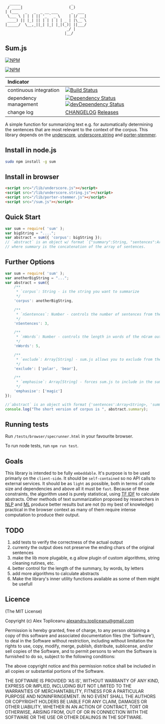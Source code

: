 	  _____                       _
	 / ____|                     (_)
	| (___   _   _  _ __ ___      _  ___
	 \___ \ | | | || '_ ` _ \    | |/ __|
	 ____) || |_| || | | | | | _ | |\__ \
	|_____/  \__,_||_| |_| |_|(_)| ||___/
								_/ |
							   |__/

## Sum.js

[![NPM](https://nodei.co/npm/sum.png?downloads=true&stars=true)](https://nodei.co/npm/sum/)

[![NPM](https://nodei.co/npm-dl/sum.png?months=12)](https://nodei.co/npm-dl/sum/)

| Indicator              |                                                                          |
|:-----------------------|:-------------------------------------------------------------------------|
| continuous integration | [![Build Status](https://travis-ci.org/topliceanu/sum.svg?branch=master)](https://travis-ci.org/topliceanu/sum) |
| dependency management  | [![Dependency Status](https://david-dm.org/topliceanu/sum.svg?style=flat)](https://david-dm.org/topliceanu/sum) [![devDependency Status](https://david-dm.org/topliceanu/sum/dev-status.svg?style=flat)](https://david-dm.org/topliceanu/sum#info=devDependencies) |
| change log             | [CHANGELOG](https://github.com/topliceanu/sum/blob/master/CHANGELOG.md) [Releases](https://github.com/topliceanu/sum/releases) |

A simple function for summarizing text e.g. for automatically determining the sentences that are most relevant to the context of the corpus.
This library depends on the [underscore](http://documentcloud.github.com/underscore/), [underscore.string](http://epeli.github.com/underscore.string/) and [porter-stemmer](https://github.com/jedp/porter-stemmer).

## Install in node.js

```bash
sudo npm install -g sum
```

## Install in browser

```html
<script src="/lib/underscore.js"></script>
<script src="/lib/underscore.string.js"></script>
<script src="/lib/porter-stemmer.js"></script>
<script src="/sum.js"></script>
```

## Quick Start

```javascript
var sum = require( 'sum' );
var bigString = "....";
var abstract = sum({ 'corpus': bigString });
// `abstract` is an object w/ format `{"summary":String, "sentences":Array<String>}`
// where summary is the concatenation of the array of sentences.
```

## Further Options

```javascript
var sum = require( 'sum' );
var anotherBigString = "...";
var abstract = sum({
    /**
     * `corpus`: String - is the string you want to summarize
     */
    'corpus': anotherBigString,

    /**
     * `nSentences`: Number - controls the number of sentences from the original text included in the abstact
     */
    'nSentences': 3,

    /**
     * `nWords`: Number - controls the length in words of the nGram output. Output might be larger as some words are ignored in the algorithm but present in the abstract, for ex. prepositions. When `nWords` is set, `nSentences` is ignored
     */
    'nWords': 5,

    /**
     * `exclude`: Array[String] - sum.js allows you to exclude from the final abstract, sentences or nGrams that contain any of the words in the `exclude` param
     */
    'exclude': ['polar', 'bear'],

    /**
     * `emphasise`: Array[String] - forces sum.js to include in the summary the sentences or nGrams that contain any the words specified by `emphasise` param.
     */
    'emphasise': ['magic']
});

//`abstract` is an object with format {'sentences':Array<String>, 'summary':String} where summary is just the concatenation of the sentences, for convenience.
console.log("The short version of corpus is ", abstract.summary);
```


## Running tests
Run `/tests/browser/specrunner.html` in your favourite browser.

To run node tests, run `npm run test`.


## Goals

This library is intended to be fully `embeddable`. It's purpose is to be used primarly on the `client-side`.
It should be `self-contained` so no API calls to external services.
It should be as `light` as possible, both in terms of code size and dependencies and above all it must be `fast`.
Because of these constraints, the algorithm used is purely statistical, using [TF IDF](http://en.wikipedia.org/wiki/Tf*idf) to calculate abstracts.
Other methods of text summarization proposed by researchers in [NLP](http://en.wikipedia.org/wiki/Natural_language_processing) and [ML](http://en.wikipedia.org/wiki/Machine_learning) produce better results but are not (to my best of knowledge) practical in the browser context as many of them require intense computation to produce their output.


## TODO
1. add tests to verify the correctness of the actual output
2. currenty the output does not preserve the ending chars of the original sentences
3. make the lib more plugable, e.g allow plugin of custom algorithms, string cleaning rutines, etc.
4. better control for the length of the summary, by words, by letters
5. add more algorithms to calculate abstracts
6. Make the library's inner utility functions available as some of them might be usefull


## Licence

(The MIT License)

Copyright (c) Alex Topliceanu <alexandru.topliceanu@gmail.com>

Permission is hereby granted, free of charge, to any person obtaining
a copy of this software and associated documentation files (the
'Software'), to deal in the Software without restriction, including
without limitation the rights to use, copy, modify, merge, publish,
distribute, sublicense, and/or sell copies of the Software, and to
permit persons to whom the Software is furnished to do so, subject to
the following conditions:

The above copyright notice and this permission notice shall be
included in all copies or substantial portions of the Software.

THE SOFTWARE IS PROVIDED 'AS IS', WITHOUT WARRANTY OF ANY KIND,
EXPRESS OR IMPLIED, INCLUDING BUT NOT LIMITED TO THE WARRANTIES OF
MERCHANTABILITY, FITNESS FOR A PARTICULAR PURPOSE AND NONINFRINGEMENT.
IN NO EVENT SHALL THE AUTHORS OR COPYRIGHT HOLDERS BE LIABLE FOR ANY
CLAIM, DAMAGES OR OTHER LIABILITY, WHETHER IN AN ACTION OF CONTRACT,
TORT OR OTHERWISE, ARISING FROM, OUT OF OR IN CONNECTION WITH THE
SOFTWARE OR THE USE OR OTHER DEALINGS IN THE SOFTWARE.
